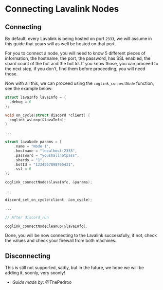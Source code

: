 # Connecting Lavalink Nodes

## Connecting

By default, every Lavalink is being hosted on port `2333`, we will assume in this guide that yours will as well be hosted on that port.

For you to connect a node, you will need to know 5 different pieces of information, the hostname, the port, the password, has SSL enabled, the shard count of the bot and the bot Id. If you know those, you can proceed to the next step, if you don't, find them before proceeding, you will need those.

Now with all this, we can proceed using the `coglink_connectNode` function, see the example below:

```c
struct lavaInfo lavaInfo = {
  .debug = 0
};

void on_cycle(struct discord *client) {
  coglink_wsLoop(&lavaInfo);
}

...

struct lavaNode params = {
    .name = "Node 1",
    .hostname = "localhost:2333",
    .password = "youshallnotpass",
    .shards = "1",
    .botId = "1234567898765431",
    .ssl = 0
};

coglink_connectNode(&lavaInfo, &params);

...

discord_set_on_cycle(client, &on_cycle);

...

// After discord_run

coglink_connectNodeCleanup(&lavaInfo);
```

Done, you will be now connecting to the Lavalink successfully, if not, check the values and check your firewall from both machines.

## Disconnecting

This is still not supported, sadly, but in the future, we hope we will be adding it, soonly, very soonly!

* *Guide made by*: @ThePedroo
